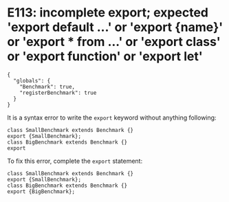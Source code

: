 # E113: incomplete export; expected 'export default ...' or 'export {name}' or 'export * from ...' or 'export class' or 'export function' or 'export let'

```config-for-examples
{
  "globals": {
    "Benchmark": true,
    "registerBenchmark": true
  }
}
```

It is a syntax error to write the `export` keyword without anything following:

    class SmallBenchmark extends Benchmark {}
    export {SmallBenchmark};
    class BigBenchmark extends Benchmark {}
    export

To fix this error, complete the `export` statement:

    class SmallBenchmark extends Benchmark {}
    export {SmallBenchmark};
    class BigBenchmark extends Benchmark {}
    export {BigBenchmark};
